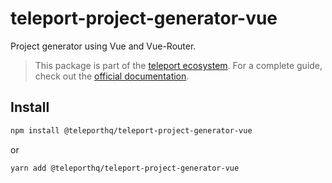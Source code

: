 # teleport-project-generator-vue

Project generator using Vue and Vue-Router.

> This package is part of the [teleport ecosystem](https://github.com/teleporthq/teleport-code-generators). For a complete guide, check out the [official documentation](https://docs.teleporthq.io/).

## Install
```bash
npm install @teleporthq/teleport-project-generator-vue
```
or
```bash
yarn add @teleporthq/teleport-project-generator-vue
```
